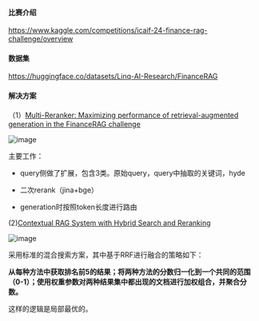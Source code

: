 #### 比赛介绍

https://www.kaggle.com/competitions/icaif-24-finance-rag-challenge/overview

#### 数据集

https://huggingface.co/datasets/Linq-AI-Research/FinanceRAG

#### 解决方案

（1）[Multi-Reranker: Maximizing performance of retrieval-augmented generation in the FinanceRAG challenge](https://github.com/cv-lee/FinanceRAG)

![image](https://github.com/user-attachments/assets/ff0ec43e-539c-4cf6-a6f7-ab84d991e38c)


主要工作：

+ query侧做了扩展，包含3类。原始query，query中抽取的关键词，hyde

+ 二次rerank（jina+bge）

+ generation时按照token长度进行路由


(2)[Contextual RAG System with Hybrid Search and Reranking](https://github.com/chatterjeesaurabh/Contextual-RAG-System-with-Hybrid-Search-and-Reranking)

![image](https://github.com/user-attachments/assets/ecf3cf49-077a-4c30-aaf9-e116057ed810)

采用标准的混合搜索方案，其中基于RRF进行融合的策略如下：

**从每种方法中获取排名前5的结果；将两种方法的分数归一化到一个共同的范围（0-1）；使用权重参数对两种结果集中都出现的文档进行加权组合，并聚合分数。**

这样的逻辑是局部最优的。

